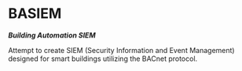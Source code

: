 # BASIEM
***Building Automation SIEM***

Attempt to create SIEM (Security Information and Event Management) designed for smart buildings utilizing the BACnet protocol.
